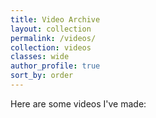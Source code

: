 ```yaml
---
title: Video Archive
layout: collection
permalink: /videos/
collection: videos
classes: wide
author_profile: true
sort_by: order
---
```


Here are some videos I've made: